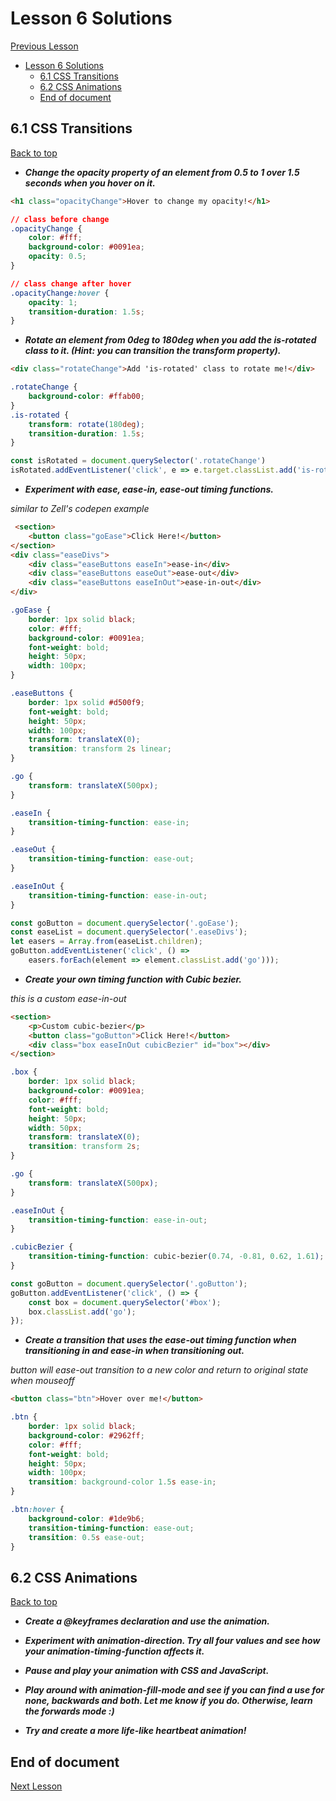 # Lesson 6 Solutions

[Previous Lesson](../lesson5/solutions.md)

<!-- TOC -->

- [Lesson 6 Solutions](#lesson-6-solutions)
	- [6.1 CSS Transitions](#61-css-transitions)
	- [6.2 CSS Animations](#62-css-animations)
	- [End of document](#end-of-document)

<!-- /TOC -->

<!-- Solutions below only -->

## 6.1 CSS Transitions

[Back to top](#lesson-6-solutions)

* ***Change the opacity property of an element from 0.5 to 1 over 1.5 seconds when you hover on it.***
```html
<h1 class="opacityChange">Hover to change my opacity!</h1>
```
```css
// class before change
.opacityChange {
	color: #fff;
	background-color: #0091ea;
	opacity: 0.5;
}

// class change after hover
.opacityChange:hover {
	opacity: 1;
	transition-duration: 1.5s;
}
```
* ***Rotate an element from 0deg to 180deg when you add the is-rotated class to it. (Hint: you can transition the transform property).***
```html
<div class="rotateChange">Add 'is-rotated' class to rotate me!</div>
```
```css
.rotateChange {
    background-color: #ffab00;
}
.is-rotated {
	transform: rotate(180deg);
	transition-duration: 1.5s;
}
```
```js
const isRotated = document.querySelector('.rotateChange')
isRotated.addEventListener('click', e => e.target.classList.add('is-rotated'))
```

* ***Experiment with ease, ease-in, ease-out timing functions.***

_similar to Zell's codepen example_
```html
 <section>
    <button class="goEase">Click Here!</button>
</section>
<div class="easeDivs">
    <div class="easeButtons easeIn">ease-in</div>
    <div class="easeButtons easeOut">ease-out</div>
    <div class="easeButtons easeInOut">ease-in-out</div>
</div>
```
```css
.goEase {
	border: 1px solid black;
	color: #fff;
	background-color: #0091ea;
	font-weight: bold;
	height: 50px;
	width: 100px;
}

.easeButtons {
	border: 1px solid #d500f9;
	font-weight: bold;
	height: 50px;
	width: 100px;
	transform: translateX(0);
	transition: transform 2s linear;
}

.go {
	transform: translateX(500px);
}

.easeIn {
	transition-timing-function: ease-in;
}

.easeOut {
	transition-timing-function: ease-out;
}

.easeInOut {
	transition-timing-function: ease-in-out;
}
```
```js
const goButton = document.querySelector('.goEase');
const easeList = document.querySelector('.easeDivs');
let easers = Array.from(easeList.children);
goButton.addEventListener('click', () =>
    easers.forEach(element => element.classList.add('go')));
```

* ***Create your own timing function with Cubic bezier.***

_this is a custom ease-in-out_
```html
<section>
    <p>Custom cubic-bezier</p>
    <button class="goButton">Click Here!</button>
    <div class="box easeInOut cubicBezier" id="box"></div>
</section>
```
```css
.box {
	border: 1px solid black;
	background-color: #0091ea;
	color: #fff;
	font-weight: bold;
	height: 50px;
	width: 50px;
	transform: translateX(0);
	transition: transform 2s;
}

.go {
	transform: translateX(500px);
}

.easeInOut {
	transition-timing-function: ease-in-out;
}

.cubicBezier {
	transition-timing-function: cubic-bezier(0.74, -0.81, 0.62, 1.61);
}
```
```js
const goButton = document.querySelector('.goButton');
goButton.addEventListener('click', () => {
    const box = document.querySelector('#box');
    box.classList.add('go');
});
```

* ***Create a transition that uses the ease-out timing function when transitioning in and ease-in when transitioning out.***

_button will ease-out transition to a new color and return to original state when mouseoff_
```html
<button class="btn">Hover over me!</button>
```
```css
.btn {
	border: 1px solid black;
	background-color: #2962ff;
	color: #fff;
	font-weight: bold;
	height: 50px;
	width: 100px;
	transition: background-color 1.5s ease-in;
}

.btn:hover {
	background-color: #1de9b6;
	transition-timing-function: ease-out;
	transition: 0.5s ease-out;
}
```

## 6.2 CSS Animations

[Back to top](#lesson-6-solutions)

* ***Create a @keyframes declaration and use the animation.***

* ***Experiment with animation-direction. Try all four values and see how your animation-timing-function affects it.***

* ***Pause and play your animation with CSS and JavaScript.***

* ***Play around with animation-fill-mode and see if you can find a use for none, backwards and both. Let me know if you do. Otherwise, learn the forwards mode :)***

* ***Try and create a more life-like heartbeat animation!***

<!-- Solutions above only -->

## End of document

[Next Lesson](../lesson7/solutions.md)
